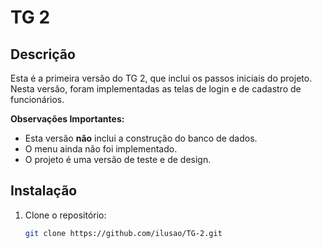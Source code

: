 # TG 2

## Descrição
Esta é a primeira versão do TG 2, que inclui os passos iniciais do projeto. Nesta versão, foram implementadas as telas de login e de cadastro de funcionários. 

**Observações Importantes:**
- Esta versão **não** inclui a construção do banco de dados.
- O menu ainda não foi implementado.
- O projeto é uma versão de teste e de design.

## Instalação

1. Clone o repositório:
   ```bash
   git clone https://github.com/ilusao/TG-2.git
